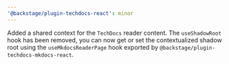 ```yaml
---
'@backstage/plugin-techdocs-react': minor
---
```


Added a shared context for the `TechDocs` reader content.
The `useShadowRoot` hook has been removed, you can now get or set the contextualized shadow root using the `useMkdocsReaderPage` hook exported by `@backstage/plugin-techdocs-mkdocs-react`.
